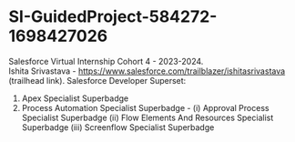 # SI-GuidedProject-584272-1698427026
Salesforce Virtual Internship Cohort 4 - 2023-2024. <br>
Ishita Srivastava - https://www.salesforce.com/trailblazer/ishitasrivastava (trailhead link).
Salesforce Developer Superset:
1. Apex Specialist Superbadge
2. Process Automation Specialist Superbadge - 
    (i) Approval Process Specialist Superbadge
   (ii) Flow Elements And Resources Specialist Superbadge
  (iii) Screenflow Specialist Superbadge
